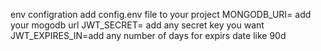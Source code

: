 env configration
add config.env file to your project
MONGODB_URI= add your mogodb url 
JWT_SECRET= add any secret key you want 
JWT_EXPIRES_IN=add any number of days for expirs date like 90d
